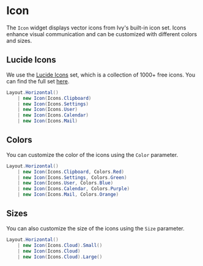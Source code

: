 # Icon

<Ingress Text="Display beautiful vector icons from the comprehensive Lucide icon set with customizable colors, sizes, and styling options." />

The `Icon` widget displays vector icons from Ivy's built-in icon set. Icons enhance visual communication and can be customized with different colors and sizes.

## Lucide Icons

We use the [Lucide Icons](https://lucide.dev/icons/) set, which is a collection of 1000+ free icons. You can find the full set [here](https://lucide.dev/icons/).

```csharp demo-tabs 
Layout.Horizontal()
    | new Icon(Icons.Clipboard)
    | new Icon(Icons.Settings)
    | new Icon(Icons.User)
    | new Icon(Icons.Calendar)
    | new Icon(Icons.Mail)
```

## Colors

You can customize the color of the icons using the `Color` parameter.

```csharp demo-tabs 
Layout.Horizontal()
    | new Icon(Icons.Clipboard, Colors.Red)
    | new Icon(Icons.Settings, Colors.Green)
    | new Icon(Icons.User, Colors.Blue)
    | new Icon(Icons.Calendar, Colors.Purple)
    | new Icon(Icons.Mail, Colors.Orange)
```

## Sizes

You can also customize the size of the icons using the `Size` parameter.

```csharp demo-tabs 
Layout.Horizontal()
    | new Icon(Icons.Cloud).Small()
    | new Icon(Icons.Cloud)
    | new Icon(Icons.Cloud).Large()
```

<WidgetDocs Type="Ivy.Icon" ExtensionTypes="Ivy.IconExtensions" SourceUrl="https://github.com/Ivy-Interactive/Ivy-Framework/blob/main/Ivy/Widgets/Primitives/Icon.cs"/>
